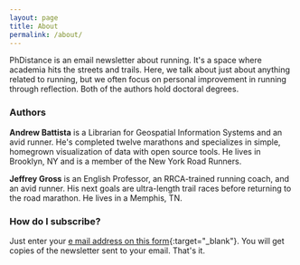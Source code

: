```yaml
---
layout: page
title: About
permalink: /about/
---
```


PhDistance is an email newsletter about running. It's a space where academia hits the streets and trails. Here, we talk about just about anything related to running, but we often focus on personal improvement in running through reflection. Both of the authors hold doctoral degrees.

### Authors

**Andrew Battista** is a Librarian for Geospatial Information Systems and an avid runner. He's completed twelve marathons and specializes in simple, homegrown visualization of data with open source tools. He lives in Brooklyn, NY and is a member of the New York Road Runners.

**Jeffrey Gross** is an English Professor, an RRCA-trained running coach, and an avid runner. His next goals are ultra-length trail races before returning to the road marathon. He lives in a Memphis, TN.

### How do I subscribe?

Just enter your [e mail address on this form](https://forms.gle/NHEsBP1wo11yYrZj7){:target="_blank"}. You will get copies of the newsletter sent to your email. That's it.
